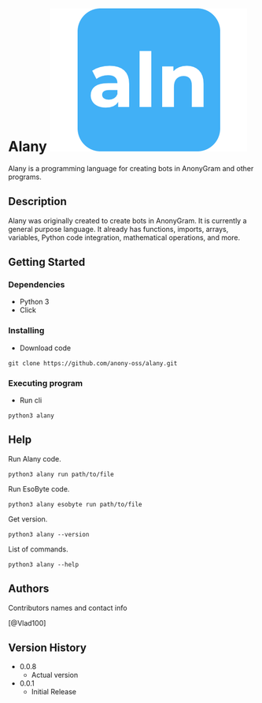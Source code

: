 # Alany ![](logo.png)

Alany is a programming language for creating bots in AnonyGram and other programs.

## Description

Alany was originally created to create bots in AnonyGram. It is currently a general purpose language. It already has functions, imports, arrays, variables, Python code integration, mathematical operations, and more.

## Getting Started

### Dependencies

* Python 3
* Click

### Installing

* Download code
```
git clone https://github.com/anony-oss/alany.git
```

### Executing program

* Run cli
```
python3 alany
```

## Help

Run Alany code.
```
python3 alany run path/to/file
```

Run EsoByte code.
```
python3 alany esobyte run path/to/file
```

Get version.
```
python3 alany --version
```

List of commands.
```
python3 alany --help
```

## Authors

Contributors names and contact info

[@Vlad100]

## Version History

* 0.0.8
    * Actual version
* 0.0.1
    * Initial Release
